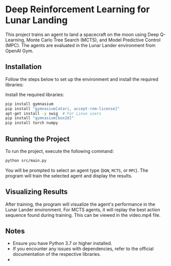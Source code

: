 # Deep Reinforcement Learning for Lunar Landing

This project trains an agent to land a spacecraft on the moon using Deep Q-Learning, Monte Carlo Tree Search (MCTS), and Model Predictive Control (MPC). The agents are evaluated in the Lunar Lander environment from OpenAI Gym.

## Installation

Follow the steps below to set up the environment and install the required libraries:

Install the required libraries:
   ```bash
   pip install gymnasium
   pip install "gymnasium[atari, accept-rom-license]"
   apt-get install -y swig  # For Linux users
   pip install "gymnasium[box2d]"
   pip install torch numpy
   ```

## Running the Project

To run the project, execute the following command:

```bash
python src/main.py
```

You will be prompted to select an agent type (`DQN`, `MCTS`, or `MPC`). The program will train the selected agent and display the results.

## Visualizing Results

After training, the program will visualize the agent's performance in the Lunar Lander environment. For MCTS agents, it will replay the best action sequence found during training. This can be viewed in the video.mp4 file.

## Notes

- Ensure you have Python 3.7 or higher installed.
- If you encounter any issues with dependencies, refer to the official documentation of the respective libraries.
- 